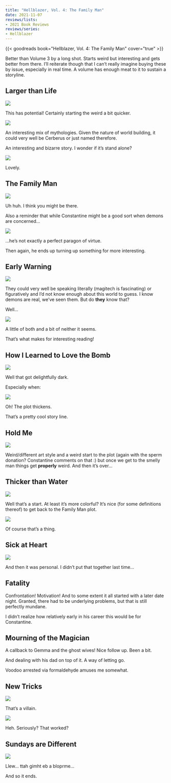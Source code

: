 ```yaml
---
title: "Hellblazer, Vol. 4: The Family Man"
date: 2021-11-07
reviews/lists:
- 2021 Book Reviews
reviews/series:
- Hellblazer
---
```

{{< goodreads book="Hellblazer, Vol. 4: The Family Man" cover="true" >}}

Better than Volume 3 by a long shot. Starts weird but interesting and gets better from there. I’ll reiterate though that I can’t really imagine buying these by issue, especially in real time. A volume has enough meat to it to sustain a storyline. 

<!--more-->

## Larger than Life

![](/embeds/books/attachments/hellblazer-4-97e9ca.png)

This has potential! Certainly starting the weird a bit quicker. 

![](/embeds/books/attachments/hellblazer-4-f505d4.png)

An interesting mix of mythologies. Given the nature of world building, it could very well be Cerberus or just named therefore. 

An interesting and bizarre story. I wonder if it’s stand alone?

![](/embeds/books/attachments/hellblazer-4-4b571a.png)

Lovely. 

## The Family Man

![](/embeds/books/attachments/hellblazer-4-1b0419.png)

Uh huh. I think you might be there. 

Also a reminder that while Constantine might be a good sort when demons are concerned…

![](/embeds/books/attachments/hellblazer-4-141955.png)

…he’s not exactly a perfect paragon of virtue. 

Then again, he ends up turning up something for more interesting.

## Early Warning

![](/embeds/books/attachments/hellblazer-4-46cc59.png)

They could very well be speaking literally (magitech is fascinating) or figuratively and I’d not know enough about this world to guess. I know demons are real, we’ve seen them. But do **they** know that?

Well…

![](/embeds/books/attachments/hellblazer-4-1b4d4d.png)

A little of both and a bit of neither it seems. 

That’s what makes for interesting reading!

## How I Learned to Love the Bomb

![](/embeds/books/attachments/hellblazer-4-29c769.png)

Well that got delightfully dark. 

Especially when:

![](/embeds/books/attachments/hellblazer-4-ea009e.png)

Oh! The plot thickens. 

That’s a pretty cool story line. 

## Hold Me

![](/embeds/books/attachments/hellblazer-4-947625.png)

Weird/different art style and a weird start to the plot (again with the sperm donation? Constantine comments on that :) but once we get to the smelly man things get **properly** weird. And then it’s over…

## Thicker than Water

![](/embeds/books/attachments/hellblazer-4-0a037f.png)

Well that’s a start. At least it’s more colorful? It’s nice (for some definitions thereof) to get back to the Family Man plot. 

![](/embeds/books/attachments/hellblazer-4-4a2c3a.png)

Of course that’s a thing. 

## Sick at Heart

![](/embeds/books/attachments/hellblazer-4-3df16a.png)

And then it was personal. I didn’t put that together last time…

## Fatality
Confrontation! Motivation! And to some extent it all started with a later date night. Granted, there had to be underlying problems, but that is still perfectly mundane. 

I didn’t realize how relatively early in his career this would be for Constantine. 

## Mourning of the Magician
A callback to Gemma and the ghost wives! Nice follow up. Been a bit. 

And dealing with his dad on top of it. A way of letting go. 

Voodoo arrested via formaldehyde amuses me somewhat. 

## New Tricks

![](/embeds/books/attachments/hellblazer-4-fe72a6.png)

That’s a villain. 

![](/embeds/books/attachments/hellblazer-4-92f765.png)

Heh. Seriously? That worked?

## Sundays are Different

![](/embeds/books/attachments/hellblazer-4-9c0328.png)

Llew… ttah gimht eb a bloprme…

And so it ends. 

